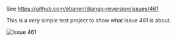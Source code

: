 See https://github.com/etianen/django-reversion/issues/461

This is a *very* simple test project to show what issue 461 is about.

![Issue 461](http://i.imgur.com/2IFdGHF.png)

